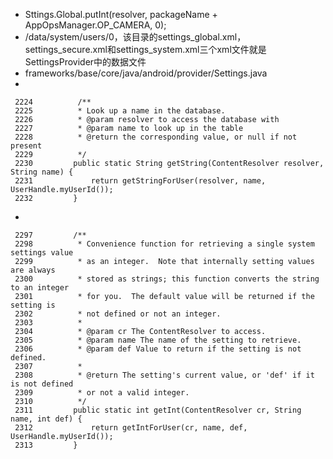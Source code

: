 - Sttings.Global.putInt(resolver, packageName + AppOpsManager.OP_CAMERA, 0);
- /data/system/users/0，该目录的settings_global.xml，settings_secure.xml和settings_system.xml三个xml文件就是SettingsProvider中的数据文件
- frameworks/base/core/java/android/provider/Settings.java
-
```
 2224          /**
 2225          * Look up a name in the database.
 2226          * @param resolver to access the database with
 2227          * @param name to look up in the table
 2228          * @return the corresponding value, or null if not present
 2229          */
 2230         public static String getString(ContentResolver resolver, String name) {
 2231             return getStringForUser(resolver, name, UserHandle.myUserId());
 2232         }
 ```

- 
```
 2297         /**
 2298          * Convenience function for retrieving a single system settings value
 2299          * as an integer.  Note that internally setting values are always
 2300          * stored as strings; this function converts the string to an integer
 2301          * for you.  The default value will be returned if the setting is
 2302          * not defined or not an integer.
 2303          *
 2304          * @param cr The ContentResolver to access.
 2305          * @param name The name of the setting to retrieve.
 2306          * @param def Value to return if the setting is not defined.
 2307          *
 2308          * @return The setting's current value, or 'def' if it is not defined
 2309          * or not a valid integer.
 2310          */
 2311         public static int getInt(ContentResolver cr, String name, int def) {
 2312             return getIntForUser(cr, name, def, UserHandle.myUserId());
 2313         }


```
